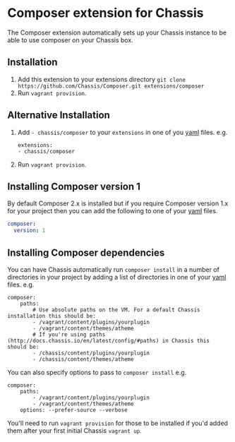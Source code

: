 # Composer extension for Chassis
The Composer extension automatically sets up your Chassis instance to be able to use composer on your Chassis box.

## Installation
1. Add this extension to your extensions directory `git clone https://github.com/Chassis/Composer.git extensions/composer`
2. Run `vagrant provision`.


## Alternative Installation
1. Add `- chassis/composer` to your `extensions` in one of you [yaml](http://docs.chassis.io/en/latest/config/) files. e.g.
    ```
    extensions:
    - chassis/composer
    ```
2. Run `vagrant provision`.

## Installing Composer version 1

By default Composer 2.x is installed but if you require Composer version 1.x for your project then you can add the 
following to one of your [yaml](http://docs.chassis.io/en/latest/config/) files.

```yaml
composer:
  version: 1
```

## Installing Composer dependencies

You can have Chassis automatically run `composer install` in a number of directories in your project by adding a list of directories in one of your [yaml](http://docs.chassis.io/en/latest/config/) files. e.g.
```
composer:
    paths:
        # Use absolute paths on the VM. For a default Chassis installation this should be:
        - /vagrant/content/plugins/yourplugin
        - /vagrant/content/themes/atheme
        # If you're using paths (http://docs.chassis.io/en/latest/config/#paths) in Chassis this should be:
        - /chassis/content/plugins/yourplugin
        - /chassis/content/themes/atheme
```

You can also specify options to pass to `composer install` e.g.
```
composer:
    paths:
        - /vagrant/content/plugins/yourplugin
        - /vagrant/content/themes/atheme
    options: --prefer-source --verbose
```

You'll need to run `vagrant provision` for those to be installed if you'd added them after your first initial Chassis `vagrant up`.
